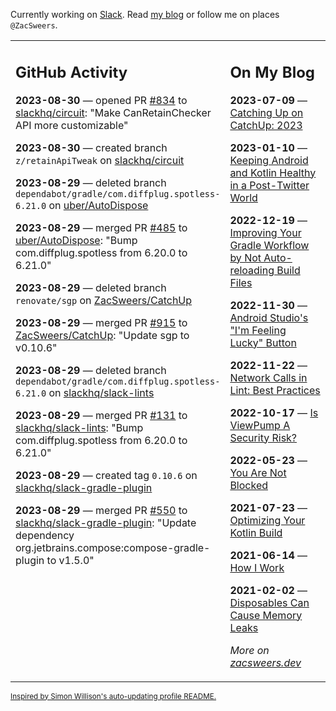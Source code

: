 Currently working on [Slack](https://slack.com/). Read [my blog](https://zacsweers.dev/) or follow me on places `@ZacSweers`.

<table><tr><td valign="top" width="60%">

## GitHub Activity
<!-- githubActivity starts -->
**2023-08-30** — opened PR [#834](https://github.com/slackhq/circuit/pull/834) to [slackhq/circuit](https://github.com/slackhq/circuit): "Make CanRetainChecker API more customizable"

**2023-08-30** — created branch `z/retainApiTweak` on [slackhq/circuit](https://github.com/slackhq/circuit)

**2023-08-29** — deleted branch `dependabot/gradle/com.diffplug.spotless-6.21.0` on [uber/AutoDispose](https://github.com/uber/AutoDispose)

**2023-08-29** — merged PR [#485](https://github.com/uber/AutoDispose/pull/485) to [uber/AutoDispose](https://github.com/uber/AutoDispose): "Bump com.diffplug.spotless from 6.20.0 to 6.21.0"

**2023-08-29** — deleted branch `renovate/sgp` on [ZacSweers/CatchUp](https://github.com/ZacSweers/CatchUp)

**2023-08-29** — merged PR [#915](https://github.com/ZacSweers/CatchUp/pull/915) to [ZacSweers/CatchUp](https://github.com/ZacSweers/CatchUp): "Update sgp to v0.10.6"

**2023-08-29** — deleted branch `dependabot/gradle/com.diffplug.spotless-6.21.0` on [slackhq/slack-lints](https://github.com/slackhq/slack-lints)

**2023-08-29** — merged PR [#131](https://github.com/slackhq/slack-lints/pull/131) to [slackhq/slack-lints](https://github.com/slackhq/slack-lints): "Bump com.diffplug.spotless from 6.20.0 to 6.21.0"

**2023-08-29** — created tag `0.10.6` on [slackhq/slack-gradle-plugin](https://github.com/slackhq/slack-gradle-plugin)

**2023-08-29** — merged PR [#550](https://github.com/slackhq/slack-gradle-plugin/pull/550) to [slackhq/slack-gradle-plugin](https://github.com/slackhq/slack-gradle-plugin): "Update dependency org.jetbrains.compose:compose-gradle-plugin to v1.5.0"
<!-- githubActivity ends -->
</td><td valign="top" width="40%">

## On My Blog
<!-- blog starts -->
**2023-07-09** — [Catching Up on CatchUp: 2023](https://www.zacsweers.dev/catching-up-on-catchup-2023/)

**2023-01-10** — [Keeping Android and Kotlin Healthy in a Post-Twitter World](https://www.zacsweers.dev/keeping-android-healthy/)

**2022-12-19** — [Improving Your Gradle Workflow by Not Auto-reloading Build Files](https://www.zacsweers.dev/improving-your-workflow-by-not-auto-reloading-build-files/)

**2022-11-30** — [Android Studio's "I'm Feeling Lucky" Button](https://www.zacsweers.dev/android-studios-im-feeling-lucky-button/)

**2022-11-22** — [Network Calls in Lint: Best Practices](https://www.zacsweers.dev/network-calls-in-lint-best-practices/)

**2022-10-17** — [Is ViewPump A Security Risk?](https://www.zacsweers.dev/is-viewpump-a-security-risk/)

**2022-05-23** — [You Are Not Blocked](https://www.zacsweers.dev/you-are-not-blocked/)

**2021-07-23** — [Optimizing Your Kotlin Build](https://www.zacsweers.dev/optimizing-your-kotlin-build/)

**2021-06-14** — [How I Work](https://www.zacsweers.dev/how-i-work/)

**2021-02-02** — [Disposables Can Cause Memory Leaks](https://www.zacsweers.dev/disposables-can-cause-memory-leaks/)
<!-- blog ends -->
_More on [zacsweers.dev](https://zacsweers.dev/)_
</td></tr></table>

<sub><a href="https://simonwillison.net/2020/Jul/10/self-updating-profile-readme/">Inspired by Simon Willison's auto-updating profile README.</a></sub>